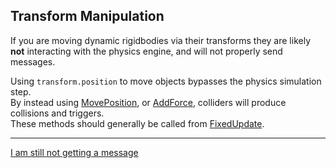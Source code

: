 ## Transform Manipulation
If you are moving dynamic rigidbodies via their transforms they are likely **not** interacting with the physics engine, and will not properly send messages.  

Using `transform.position` to move objects bypasses the physics simulation step.  
By instead using [MovePosition](https://docs.unity3d.com/ScriptReference/Rigidbody2D.MovePosition.html), or [AddForce](https://docs.unity3d.com/ScriptReference/Rigidbody2D.AddForce.html), colliders will produce collisions and triggers.  
These methods should generally be called from [FixedUpdate](https://docs.unity3d.com/ScriptReference/MonoBehaviour.FixedUpdate.html).  

---  

[I am still not getting a message](7%202D%20Other.md)